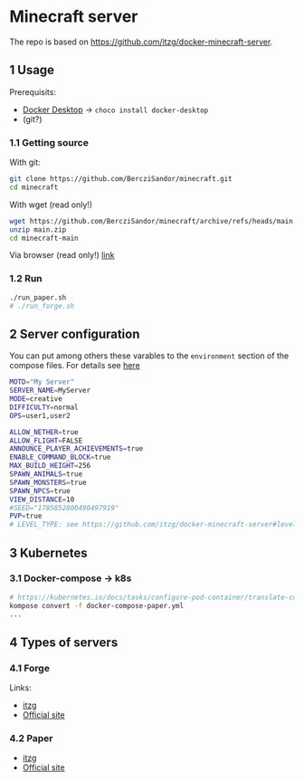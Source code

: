 # Minecraft server
The repo is based on https://github.com/itzg/docker-minecraft-server.

## 1 Usage
Prerequisits:
 - [Docker Desktop](https://www.docker.com/products/docker-desktop) -> `choco install docker-desktop`
 - (git?)


### 1.1 Getting source
With git:
```bash
git clone https://github.com/BercziSandor/minecraft.git
cd minecraft
```

With wget (read only!)
```bash
wget https://github.com/BercziSandor/minecraft/archive/refs/heads/main.zip
unzip main.zip
cd minecraft-main
```

Via browser (read only!)
[link](https://github.com/BercziSandor/minecraft/archive/refs/heads/main.zip)

### 1.2 Run
```bash
./run_paper.sh
# ./run_forge.sh
```


## 2 Server configuration
You can put among others these varables to the `environment` section of the compose files.
For details see [here](https://github.com/itzg/docker-minecraft-server#server-configuration)

```bash
MOTD="My Server"
SERVER_NAME=MyServer
MODE=creative
DIFFICULTY=normal
OPS=user1,user2

ALLOW_NETHER=true
ALLOW_FLIGHT=FALSE
ANNOUNCE_PLAYER_ACHIEVEMENTS=true
ENABLE_COMMAND_BLOCK=true
MAX_BUILD_HEIGHT=256
SPAWN_ANIMALS=true
SPAWN_MONSTERS=true
SPAWN_NPCS=true
VIEW_DISTANCE=10
#SEED="1785852800490497919"
PVP=true
# LEVEL_TYPE: see https://github.com/itzg/docker-minecraft-server#level-type-and-generator-settings
```

## 3 Kubernetes
### 3.1 Docker-compose -> k8s

```bash
# https://kubernetes.io/docs/tasks/configure-pod-container/translate-compose-kubernetes/
kompose convert -f docker-compose-paper.yml
...
```

## 4 Types of servers
### 4.1 Forge
Links:
 - [itzg](https://github.com/itzg/docker-minecraft-server#running-a-forge-server)
 - [Official site](https://forums.minecraftforge.net/)

### 4.2 Paper
 - [itzg](https://github.com/itzg/docker-minecraft-server#running-a-paper-server)
 - [Official site](https://papermc.io/)

